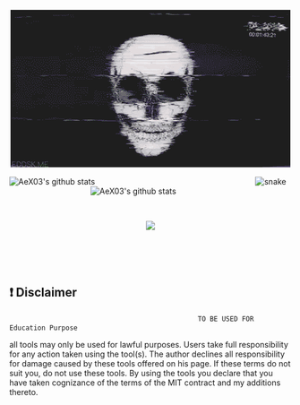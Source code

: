 <p align="center"></p align="center">
<p align="center">
 
</p align="center">
<!--- Picture --->
<p align="center">
<img src="https://github.com/AeX03/AeX03/blob/main/picture/rep.gif" />
  </p align="center">
<!--- Stat Github --->
<img align="left" width="430" height="auto" alt="AeX03's github stats" src="https://github-readme-stats.vercel.app/api?username=AeX03&hide=_border=true&title_color=0ff54c&icon_color=0ff54c&text_color=c9d1d9&bg_color=0d1117&show_icons=true;count_private=true&amp;include_all_commits=true">
<img align="right" width="359" height="auto" alt="AeX03's github stats" src="https://github-readme-stats.vercel.app/api/top-langs/?username=Aex03&hide=_border=true&title_color=0ff54c&icon_color=0ff54c&text_color=c9d1d9&bg_color=0d1117&layout=compact&amp;show_icons=true&amp;">
</h2>
<!--- Snake Graph --->
<p align="center">
<img src="https://raw.githubusercontent.com/Doggosaurus/Doggosaurus/main/snake.yml" alt="snake" style="max-width: 100%;">
</p>
<br>
<br>
<p align="center"><img src="https://metrics.lecoq.io/Doggosaurus?template=classic&base=header%2C%20activity%2C%20community%2C%20repositories%2C%20metadata&base.indepth=false&base.hireable=false&base.skip=false&config.timezone=Europe%2FBerlin"></p align="center">
<br>
<br>
<br>

## :exclamation: Disclaimer
                                                   TO BE USED FOR Education Purpose

all tools may only be used for lawful purposes. Users take full responsibility for any action taken using the tool(s). The author declines all responsibility for damage caused by these tools offered on his page. If these terms do not suit you, do not use these tools.
By using the tools you declare that you have taken cognizance of the terms of the MIT contract and my additions thereto.
